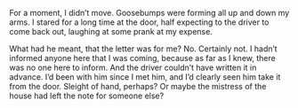For a moment, I didn’t move. Goosebumps were forming all up and down my arms. I stared for a long time at the door, half expecting to the driver to come back out, laughing at some prank at my expense.

What had he meant, that the letter was for me? No. Certainly not. I hadn’t informed anyone here that I was coming, because as far as I knew, there was no one here to inform. And the driver couldn’t have written it in advance. I’d been with him since I met him, and I’d clearly seen him take it from the door. Sleight of hand, perhaps? Or maybe the mistress of the house had left the note for someone else? 